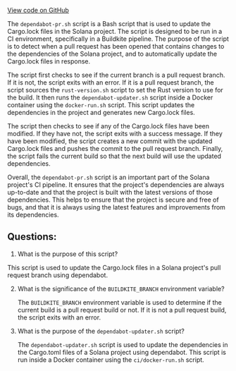 [View code on GitHub](https://github.com/solana-labs/solana/blob/master/ci/dependabot-pr.sh)

The `dependabot-pr.sh` script is a Bash script that is used to update the Cargo.lock files in the Solana project. The script is designed to be run in a CI environment, specifically in a Buildkite pipeline. The purpose of the script is to detect when a pull request has been opened that contains changes to the dependencies of the Solana project, and to automatically update the Cargo.lock files in response.

The script first checks to see if the current branch is a pull request branch. If it is not, the script exits with an error. If it is a pull request branch, the script sources the `rust-version.sh` script to set the Rust version to use for the build. It then runs the `dependabot-updater.sh` script inside a Docker container using the `docker-run.sh` script. This script updates the dependencies in the project and generates new Cargo.lock files.

The script then checks to see if any of the Cargo.lock files have been modified. If they have not, the script exits with a success message. If they have been modified, the script creates a new commit with the updated Cargo.lock files and pushes the commit to the pull request branch. Finally, the script fails the current build so that the next build will use the updated dependencies.

Overall, the `dependabot-pr.sh` script is an important part of the Solana project's CI pipeline. It ensures that the project's dependencies are always up-to-date and that the project is built with the latest versions of those dependencies. This helps to ensure that the project is secure and free of bugs, and that it is always using the latest features and improvements from its dependencies.
## Questions: 
 1. What is the purpose of this script?
   
   This script is used to update the Cargo.lock files in a Solana project's pull request branch using dependabot.

2. What is the significance of the `BUILDKITE_BRANCH` environment variable?
   
   The `BUILDKITE_BRANCH` environment variable is used to determine if the current build is a pull request build or not. If it is not a pull request build, the script exits with an error.

3. What is the purpose of the `dependabot-updater.sh` script?
   
   The `dependabot-updater.sh` script is used to update the dependencies in the Cargo.toml files of a Solana project using dependabot. This script is run inside a Docker container using the `ci/docker-run.sh` script.